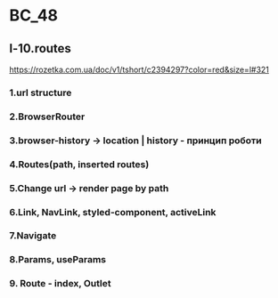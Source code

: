 # BC_48

## l-10.routes

https://rozetka.com.ua/doc/v1/tshort/c2394297?color=red&size=l#321

### 1.url structure
### 2.BrowserRouter
### 3.browser-history -> location | history - принцип роботи 
### 4.Routes(path, inserted routes)
### 5.Change url -> render page by path
### 6.Link, NavLink, styled-component, activeLink
### 7.Navigate
### 8.Params, useParams
### 9. Route - index, Outlet
